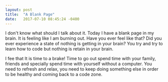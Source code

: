 ```yaml
---
layout: post
title:  "A Blank Page"
date:   2017-07-10 08:45:24 -0400
---
```



I don't know what should I talk about it. Today I have a blank page in my brain. It is feeling like I am burning out. Have you ever feel like that? Did you ever experience a state of nothing is getting in your brain?  You try and try to learn how to code but nothing is retain in your brain.

I fee that It is time to a brake! Time to go out spend time with your family, friends and specially spend time with yourself without a computer. You need to refresh and relax, you need to keep doing something else in order to be healthy and coming back to a code zone.
